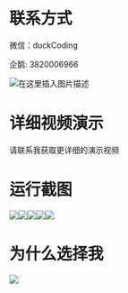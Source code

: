 # 联系方式

微信：duckCoding

企鹅: 3820006966

![在这里插入图片描述](http://upload.cxycsx.vip/91ab4bcb4f2c4c6db86365bb6d6e9c62.jpeg)

# 详细视频演示

请联系我获取更详细的演示视频

# 运行截图

![](http://www.bysj52.com/uploadfile/ueditor/image/202306/%E6%AF%95%E8%AE%BEspringboot172%E5%9F%BA%E4%BA%8Espringboot%E7%9A%84%E4%BA%8C%E6%89%8B%E8%BD%A6%E4%BA%A4%E6%98%93%E7%B3%BB%E7%BB%9F%E7%9A%84%E6%AF%95%E4%B8%9A%E8%AE%BE%E8%AE%A1/5.png)![](http://www.bysj52.com/uploadfile/ueditor/image/202306/%E6%AF%95%E8%AE%BEspringboot172%E5%9F%BA%E4%BA%8Espringboot%E7%9A%84%E4%BA%8C%E6%89%8B%E8%BD%A6%E4%BA%A4%E6%98%93%E7%B3%BB%E7%BB%9F%E7%9A%84%E6%AF%95%E4%B8%9A%E8%AE%BE%E8%AE%A1/3.png)![](http://www.bysj52.com/uploadfile/ueditor/image/202306/%E6%AF%95%E8%AE%BEspringboot172%E5%9F%BA%E4%BA%8Espringboot%E7%9A%84%E4%BA%8C%E6%89%8B%E8%BD%A6%E4%BA%A4%E6%98%93%E7%B3%BB%E7%BB%9F%E7%9A%84%E6%AF%95%E4%B8%9A%E8%AE%BE%E8%AE%A1/2.png)![](http://www.bysj52.com/uploadfile/ueditor/image/202306/%E6%AF%95%E8%AE%BEspringboot172%E5%9F%BA%E4%BA%8Espringboot%E7%9A%84%E4%BA%8C%E6%89%8B%E8%BD%A6%E4%BA%A4%E6%98%93%E7%B3%BB%E7%BB%9F%E7%9A%84%E6%AF%95%E4%B8%9A%E8%AE%BE%E8%AE%A1/1.png)![](http://www.bysj52.com/uploadfile/ueditor/image/202306/%E6%AF%95%E8%AE%BEspringboot172%E5%9F%BA%E4%BA%8Espringboot%E7%9A%84%E4%BA%8C%E6%89%8B%E8%BD%A6%E4%BA%A4%E6%98%93%E7%B3%BB%E7%BB%9F%E7%9A%84%E6%AF%95%E4%B8%9A%E8%AE%BE%E8%AE%A1/4.png)

# 为什么选择我

![](http://upload.cxycsx.vip/%E7%A8%8B%E5%BA%8F%E8%AE%BE%E8%AE%A1.png)

